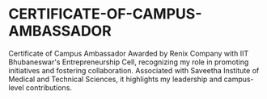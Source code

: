 # CERTIFICATE-OF-CAMPUS-AMBASSADOR
Certificate of Campus Ambassador Awarded by Renix Company with IIT Bhubaneswar's Entrepreneurship Cell, recognizing my role in promoting initiatives and fostering collaboration. Associated with Saveetha Institute of Medical and Technical Sciences, it highlights my leadership and campus-level contributions.
